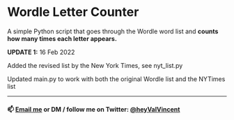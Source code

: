 # Wordle Letter Counter

A simple Python script that goes through the Wordle word list and **counts how many times each letter appears.**

**UPDATE 1:** 16 Feb 2022

Added the revised list by the New York Times, see nyt_list.py

Updated main.py to work with both the original Wordle list and the NYTimes list

----

#### 📫 [Email me](mailto:workwithvalvincent@gmail.com?subject=Hello) or DM / follow me on Twitter: [@heyValVincent](https://twitter.com/heyValVincent)

